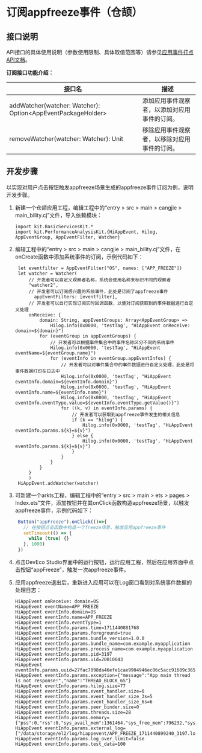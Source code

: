 # 订阅appfreeze事件（仓颉）

## 接口说明

API接口的具体使用说明（参数使用限制、具体取值范围等）请参见[应用事件打点API文档](../../../reference/source_zh_cn/PerformanceAnalysisKit/cj-apis-hiappevent.md)。

**订阅接口功能介绍：**

| 接口名                                              | 描述                                         |
| --------------------------------------------------- | -------------------------------------------- |
| addWatcher(watcher: Watcher): Option\<AppEventPackageHolder> | 添加应用事件观察者，以添加对应用事件的订阅。 |
| removeWatcher(watcher: Watcher): Unit               | 移除应用事件观察者，以移除对应用事件的订阅。 |

## 开发步骤

以实现对用户点击按钮触发appfreeze场景生成的appfreeze事件订阅为例，说明开发步骤。

1. 新建一个仓颉应用工程，编辑工程中的“entry > src > main > cangjie > main_bility.cj”文件，导入依赖模块：

   <!-- compile -->

   ```cangjie
   import kit.BasicServicesKit.*
   import kit.PerformanceAnalysisKit.{HiAppEvent, Hilog, AppEventGroup, AppEventFilter, Watcher}
   ```

2. 编辑工程中的“entry > src > main > cangjie > main_bility.cj”文件，在onCreate函数中添加系统事件的订阅，示例代码如下：

   <!-- compile -->

   ```cangjie
    let eventfilter = AppEventFilter("OS", names: ["APP_FREEZE"])
    let watcher = Watcher(
        // 开发者可以自定义观察者名称，系统会使用名称来标识不同的观察者
        "watcher2",
        // 开发者可以订阅感兴趣的系统事件，此处是订阅了appfreeze事件
          appEventFilters: [eventfilter],
        // 开发者可以自行实现订阅实时回调函数，以便对订阅获取到的事件数据进行自定义处理
        onReceive: {
            domain: String, appEventGroups: Array<AppEventGroup> =>
                Hilog.info(0x0000, 'testTag', "HiAppEvent onReceive: domain=${domain}")
            for (eventGroup in appEventGroups) {
                // 开发者可以根据事件集合中的事件名称区分不同的系统事件
                Hilog.info(0x0000, 'testTag', "HiAppEvent eventName=${eventGroup.name}")
                for (eventInfo in eventGroup.appEventInfos) {
                    // 开发者可以对事件集合中的事件数据进行自定义处理，此处是将事件数据打印在日志中
                    Hilog.info(0x0000, 'testTag', "HiAppEvent eventInfo.domain=${eventInfo.domain}")
                    Hilog.info(0x0000, 'testTag', "HiAppEvent eventInfo.name=${eventInfo.name}")
                    Hilog.info(0x0000, 'testTag', "HiAppEvent eventInfo.eventType.value=${eventInfo.eventType.getValue()}")
                    for ((k, v) in eventInfo.params) {
                        // 开发者可以获取到appfreeze事件发生的相关信息
                        if (k == "hilog") {
                            Hilog.info(0x0000, 'testTag', "HiAppEvent eventInfo.params.${k}=${v}")
                        } else {
                            Hilog.info(0x0000, 'testTag', "HiAppEvent eventInfo.params.${k}=${v}")
                        }
                    }
                }
            }
        }
        )
    HiAppEvent.addWatcher(watcher)
   ```

3. 可新建一个arkts工程，编辑工程中的“entry > src > main > ets > pages > Index.ets”文件，添加按钮并在其onClick函数构造appfreeze场景，以触发appfreeze事件，示例代码如下：

   ```ts
    Button("appFreeze").onClick(()=>{
      // 在按钮点击函数中构造一个freeze场景，触发应用appfreeze事件
      setTimeout(() => {
        while (true) {}
      }, 1000)
    })
   ```

4. 点击DevEco Studio界面中的运行按钮，运行应用工程，然后在应用界面中点击按钮“appFreeze”，触发一次appfreeze事件。

5. 应用appfreeze退出后，重新进入应用可以在Log窗口看到对系统事件数据的处理日志：

   ```text
   HiAppEvent onReceive: domain=OS
   HiAppEvent eventName=APP_FREEZE
   HiAppEvent eventInfo.domain=OS
   HiAppEvent eventInfo.name=APP_FREEZE
   HiAppEvent eventInfo.eventType=1
   HiAppEvent eventInfo.params.time=1711440881768
   HiAppEvent eventInfo.params.foreground=true
   HiAppEvent eventInfo.params.bundle_version=1.0.0
   HiAppEvent eventInfo.params.bundle_name=com.example.myapplication
   HiAppEvent eventInfo.params.process_name=com.example.myapplication
   HiAppEvent eventInfo.params.pid=3197
   HiAppEvent eventInfo.params.uid=20010043
   HiAppEvent eventInfo.params.uuid=27fac7098da46efe1cae9904946ec06c5acc91689c365efeefb7a23a0c37df77
   HiAppEvent eventInfo.params.exception={"message":"App main thread is not response!","name":"THREAD_BLOCK_6S"}
   HiAppEvent eventInfo.params.hilog.size=77
   HiAppEvent eventInfo.params.event_handler.size=6
   HiAppEvent eventInfo.params.event_handler_size_3s=5
   HiAppEvent eventInfo.params.event_handler_size_6s=6
   HiAppEvent eventInfo.params.peer_binder.size=0
   HiAppEvent eventInfo.params.threads.size=28
   HiAppEvent eventInfo.params.memory={"pss":0,"rss":0,"sys_avail_mem":1361464,"sys_free_mem":796232,"sys_total_mem":1992340,"vss":0}
   HiAppEvent eventInfo.params.external_log=["/data/storage/el2/log/hiappevent/APP_FREEZE_1711440899240_3197.log"]
   HiAppEvent eventInfo.params.log_over_limit=false
   HiAppEvent eventInfo.params.test_data=100
   ```
